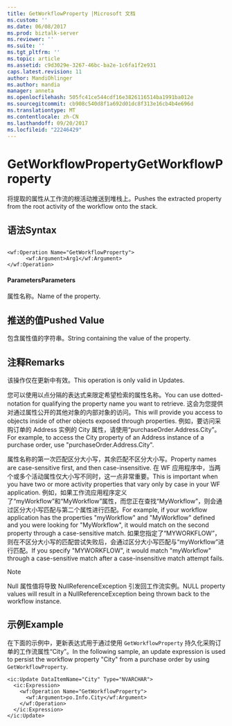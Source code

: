 ```yaml
---
title: GetWorkflowProperty |Microsoft 文档
ms.custom: ''
ms.date: 06/08/2017
ms.prod: biztalk-server
ms.reviewer: ''
ms.suite: ''
ms.tgt_pltfrm: ''
ms.topic: article
ms.assetid: c9d3029e-3267-46bc-ba2e-1c6fa1f2e931
caps.latest.revision: 11
author: MandiOhlinger
ms.author: mandia
manager: anneta
ms.openlocfilehash: 505fc41ce544cdf16e3826116514ba1991ba012e
ms.sourcegitcommit: cb908c540d8f1a692d01dc8f313e16cb4b4e696d
ms.translationtype: MT
ms.contentlocale: zh-CN
ms.lasthandoff: 09/20/2017
ms.locfileid: "22246429"
---
```

# <a name="getworkflowproperty"></a><span data-ttu-id="5bb39-102">GetWorkflowProperty</span><span class="sxs-lookup"><span data-stu-id="5bb39-102">GetWorkflowProperty</span></span>
<span data-ttu-id="5bb39-103">将提取的属性从工作流的根活动推送到堆栈上。</span><span class="sxs-lookup"><span data-stu-id="5bb39-103">Pushes the extracted property from the root activity of the workflow onto the stack.</span></span>  
  
## <a name="syntax"></a><span data-ttu-id="5bb39-104">语法</span><span class="sxs-lookup"><span data-stu-id="5bb39-104">Syntax</span></span>  
  
```  
  
<wf:Operation Name="GetWorkflowProperty">  
      <wf:Argument>Arg1</wf:Argument>  
</wf:Operation>  
```  
  
#### <a name="parameters"></a><span data-ttu-id="5bb39-105">Parameters</span><span class="sxs-lookup"><span data-stu-id="5bb39-105">Parameters</span></span>  
 <span data-ttu-id="5bb39-106">属性名称。</span><span class="sxs-lookup"><span data-stu-id="5bb39-106">Name of the property.</span></span>  
  
## <a name="pushed-value"></a><span data-ttu-id="5bb39-107">推送的值</span><span class="sxs-lookup"><span data-stu-id="5bb39-107">Pushed Value</span></span>  
 <span data-ttu-id="5bb39-108">包含属性值的字符串。</span><span class="sxs-lookup"><span data-stu-id="5bb39-108">String containing the value of the property.</span></span>  
  
## <a name="remarks"></a><span data-ttu-id="5bb39-109">注释</span><span class="sxs-lookup"><span data-stu-id="5bb39-109">Remarks</span></span>  
 <span data-ttu-id="5bb39-110">该操作仅在更新中有效。</span><span class="sxs-lookup"><span data-stu-id="5bb39-110">This operation is only valid in Updates.</span></span>  
  
 <span data-ttu-id="5bb39-111">您可以使用以点分隔的表达式来限定希望检索的属性名称。</span><span class="sxs-lookup"><span data-stu-id="5bb39-111">You can use dotted-notation for qualifying the property name you want to retrieve.</span></span> <span data-ttu-id="5bb39-112">这会为您提供对通过属性公开的其他对象的内部对象的访问。</span><span class="sxs-lookup"><span data-stu-id="5bb39-112">This will provide you access to objects inside of other objects exposed through properties.</span></span> <span data-ttu-id="5bb39-113">例如，要访问采购订单的 Address 实例的 City 属性，请使用“purchaseOrder.Address.City”。</span><span class="sxs-lookup"><span data-stu-id="5bb39-113">For example, to access the City property of an Address instance of a purchase order, use "purchaseOrder.Address.City".</span></span>  
  
 <span data-ttu-id="5bb39-114">属性名称的第一次匹配区分大小写，其余匹配不区分大小写。</span><span class="sxs-lookup"><span data-stu-id="5bb39-114">Property names are case-sensitive first, and then case-insensitive.</span></span> <span data-ttu-id="5bb39-115">在 WF 应用程序中，当两个或多个活动属性仅大小写不同时，这一点非常重要。</span><span class="sxs-lookup"><span data-stu-id="5bb39-115">This is important when you have two or more activity properties that vary only by case in your WF application.</span></span> <span data-ttu-id="5bb39-116">例如，如果工作流应用程序定义了“myWorkflow”和“MyWorkflow”属性，而您正在查找“MyWorkflow”，则会通过区分大小写匹配与第二个属性进行匹配。</span><span class="sxs-lookup"><span data-stu-id="5bb39-116">For example, if your workflow application has the properties "myWorkflow" and "MyWorkflow" defined and you were looking for "MyWorkflow", it would match on the second property through a case-sensitive match.</span></span> <span data-ttu-id="5bb39-117">如果您指定了“MYWORKFLOW”，则在不区分大小写的匹配尝试失败后，会通过区分大小写匹配与“myWorkflow”进行匹配。</span><span class="sxs-lookup"><span data-stu-id="5bb39-117">If you specify "MYWORKFLOW", it would match "myWorkflow" through a case-sensitive match after a case-insensitive match attempt fails.</span></span>  
  
> [!NOTE]
>  <span data-ttu-id="5bb39-118">Null 属性值将导致 NullReferenceException 引发回工作流实例。</span><span class="sxs-lookup"><span data-stu-id="5bb39-118">NULL property values will result in a NullReferenceException being thrown back to the workflow instance.</span></span>  
  
## <a name="example"></a><span data-ttu-id="5bb39-119">示例</span><span class="sxs-lookup"><span data-stu-id="5bb39-119">Example</span></span>  
 <span data-ttu-id="5bb39-120">在下面的示例中，更新表达式用于通过使用 `GetWorkflowProperty` 持久化采购订单的工作流属性“City”。</span><span class="sxs-lookup"><span data-stu-id="5bb39-120">In the following sample, an update expression is used to persist the workflow property "City" from a purchase order by using `GetWorkflowProperty`.</span></span>  
  
```  
<ic:Update DataItemName="City" Type="NVARCHAR">  
  <ic:Expression>  
    <wf:Operation Name="GetWorkflowProperty">  
      <wf:Argument>po.Info.City</wf:Argument>  
    </wf:Operation>  
  </ic:Expression>  
</ic:Update>  
```